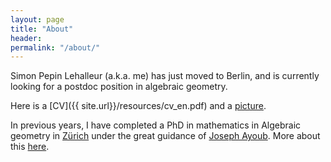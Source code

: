 ```yaml
---
layout: page
title: "About"
header:
permalink: "/about/"
---
```

Simon Pepin Lehalleur (a.k.a. me) has just moved to Berlin, and is currently looking for a postdoc position in algebraic geometry.

Here is a [CV]({{ site.url}}/resources/cv_en.pdf) and a [picture]({{site_url}}/resources/img/profile.png).

In previous years, I have completed a PhD in mathematics in Algebraic geometry in [Zürich](http://www.math.uzh.ch/) under the great guidance of [Joseph Ayoub](http://user.math.uzh.ch/ayoub/). More about this [here]({{site_url}}/research).

